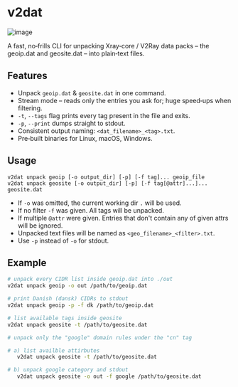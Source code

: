# v2dat

![image](https://img.shields.io/github/downloads/DanielLavrushin/v2dat/total?label=total%20downloads)

A fast, no‑frills CLI for unpacking Xray‑core / V2Ray data packs – the geoip.dat and geosite.dat – into plain‑text files.

## Features

- Unpack `geoip.dat` & `geosite.dat` in one command.
- Stream mode – reads only the entries you ask for; huge speed‑ups when filtering.
- `-t`, `--tags` flag prints every tag present in the file and exits.
- `-p`, `--print` dumps straight to stdout.
- Consistent output naming: `<dat_filename>_<tag>.txt`.
- Pre‑built binaries for Linux, macOS, Windows.

## Usage

```shell
v2dat unpack geoip [-o output_dir] [-p] [-f tag]... geoip_file
v2dat unpack geosite [-o output_dir] [-p] [-f tag[@attr]...]... geosite.dat
```

- If `-o` was omitted, the current working dir `.` will be used.
- If no filter `-f` was given. All tags will be unpacked.
- If multiple `@attr` were given. Entries that don't contain any of given attrs will be ignored.
- Unpacked text files will be named as `<geo_filename>_<filter>.txt`.
- Use `-p` instead of `-o` for stdout.

## Example

```bash
# unpack every CIDR list inside geoip.dat into ./out
v2dat unpack geoip -o out /path/to/geoip.dat

# print Danish (dansk) CIDRs to stdout
v2dat unpack geoip -p -f dk /path/to/geoip.dat

# list available tags inside geosite
v2dat unpack geosite -t /path/to/geosite.dat

# unpack only the "google" domain rules under the "cn" tag

# a) list availble attirbutes
   v2dat unpack geosite -t /path/to/geosite.dat

# b) unpack google category and stdout
   v2dat unpack geosite -o out -f google /path/to/geosite.dat
```
